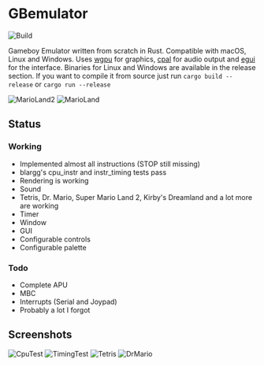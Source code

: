 # GBemulator
![Build](https://github.com/p4ddy1/gbemulator/workflows/Build/badge.svg?branch=master)

Gameboy Emulator written from scratch in Rust. Compatible with macOS, Linux and Windows. 
Uses [wgpu](https://github.com/gfx-rs/wgpu) for graphics, [cpal](https://github.com/RustAudio/cpal) for audio output 
and [egui](https://github.com/emilk/egui) for the interface. 
Binaries for Linux and Windows are available in the release section.
If you want to compile it from source just run `cargo build --release` or `cargo run --release`

![MarioLand2](https://cloud.lpnw.de/apps/files_sharing/publicpreview/Ee5piRQ624cn84c?x=2549&y=980&a=true)
![MarioLand](https://cloud.lpnw.de/apps/files_sharing/publicpreview/cQCjwKrGMwYi7b8?x=2549&y=980&a=true)

## Status

### Working
* Implemented almost all instructions (STOP still missing)
* blargg's cpu_instr and instr_timing tests pass
* Rendering is working
* Sound
* Tetris, Dr. Mario, Super Mario Land 2, Kirby's Dreamland and a lot more are working
* Timer
* Window
* GUI
* Configurable controls
* Configurable palette


### Todo
* Complete APU
* MBC
* Interrupts (Serial and Joypad)
* Probably a lot I forgot

## Screenshots

![CpuTest](https://cloud.lpnw.de/apps/files_sharing/publicpreview/KbyxSCrXL9kKr8i?x=1920&y=632&a=true)
![TimingTest](https://cloud.lpnw.de/apps/files_sharing/publicpreview/CE8dENP7JacDSN5?x=1920&y=632&a=true)
![Tetris](https://cloud.lpnw.de/apps/files_sharing/publicpreview/jcm8QLoHETHRFBa?x=1920&y=632&a=true)
![DrMario](https://cloud.lpnw.de/apps/files_sharing/publicpreview/MHNYnr2pPDrneGc?x=1920&y=632&a=true)

